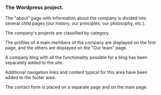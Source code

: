 ### The Wordpress project.

The "about" page with information about the company is divided into several child pages (our history, our principles, our philosophy, etc.).

The company's projects are classified by category.

The profiles of 4 main members of the company are displayed on the first page, and the others are displayed on the "Our team" page.

A company blog with all the functionality possible for a blog has been separately added to the site.

Additional navigation links and content typical for this area have been added to the footer area.

The contact form is placed on a separate page and on the main page.